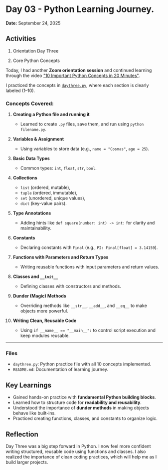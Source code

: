 # Day 03 - Python Learning Journey.

**Date:** September 24, 2025

## Activities

1. Orientation Day Three

2. Core Python Concepts

Today, I had another **Zoom orientation session** and continued learning through the video
["10 Important Python Concepts in 20 Minutes"](https://youtu.be/Gx5qb1uHss4).

I practiced the concepts in [`daythree.py`](daythree.py), where each section is clearly labeled (1–10).

### Concepts Covered:

1. **Creating a Python file and running it**

   - Learned to create `.py` files, save them, and run using `python filename.py`.

2. **Variables & Assignment**

   - Using variables to store data (e.g., `name = "Cosmas"`, `age = 25`).

3. **Basic Data Types**

   - Common types: `int`, `float`, `str`, `bool`.

4. **Collections**

   - `list` (ordered, mutable),
   - `tuple` (ordered, immutable),
   - `set` (unordered, unique values),
   - `dict` (key-value pairs).

5. **Type Annotations**

   - Adding hints like `def square(number: int) -> int:` for clarity and maintainability.

6. **Constants**

   - Declaring constants with `Final` (e.g., `PI: Final[float] = 3.14159`).

7. **Functions with Parameters and Return Types**

   - Writing reusable functions with input parameters and return values.

8. **Classes and `__init__`**

   - Defining classes with constructors and methods.

9. **Dunder (Magic) Methods**

   - Overriding methods like `__str__`, `__add__`, and `__eq__` to make objects more powerful.

10. **Writing Clean, Reusable Code**
    - Using `if __name__ == "__main__":` to control script execution and keep modules reusable.

---

### Files

- `daythree.py`: Python practice file with all 10 concepts implemented.
- `README.md`: Documentation of learning journey.

## Key Learnings

- Gained hands-on practice with **fundamental Python building blocks**.
- Learned how to structure code for **readability and reusability**.
- Understood the importance of **dunder methods** in making objects behave like built-ins.
- Practiced creating functions, classes, and constants to organize logic.

## Reflection

Day Three was a big step forward in Python. I now feel more confident writing structured, reusable code using functions and classes. I also realized the importance of clean coding practices, which will help me as I build larger projects.
